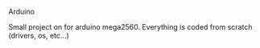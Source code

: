Arduino

Small project on for arduino mega2560.
Everything is coded from scratch (drivers, os, etc...)
